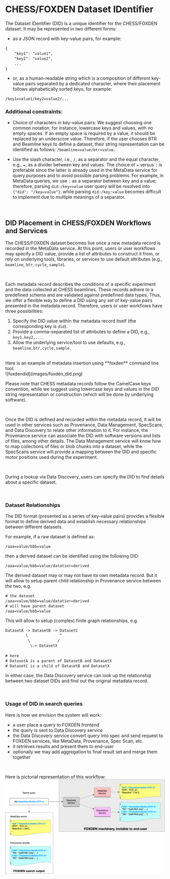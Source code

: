 # CHESS/FOXDEN Dataset IDentifier
The Dataset IDentifier (DID) is a unique identifier for the CHESS/FOXDEN
dataset. It may be represented in two different forms:

- as a JSON record with key-value pairs, for example:
```
{
    "key1": "value1",
    "key2": "value2",
    ...
}
```


- or, as a human-readable string which is a composition of different key-value
  pairs separated by a dedicated character, where their placement follows
  alphabetically sorted keys, for example:
```
/key1=value1/key2=value2/...
```

### Additional constraints:
- Choice of characters in key-value pairs: We suggest choosing one common
  notation, for instance, lowercase keys and values, with no empty spaces. If
  an empty space is required by a value, it should be replaced by an underscore
  value. Therefore, if the user chooses BTR and Beamline keys to define a
  dataset, their string representation can be identified as follows:
  `/beamline=value/btr=value`.

- Use the slash character, i.e., `/`, as a separator and the equal character,
  e.g., `=`, as a divider between key and values. The choice of `=` versus `:`
  is preferable since the latter is already used in the MetaData service for
  query purposes and to avoid possible parsing problems. For example, in
  MetaData queries, we use `:` as a separator between key and a value;
  therefore, parsing `did:/key=value` user query will be resolved into `{"did":
  "/key=value"}`, while parsing `did:/key:value` becomes difficult to implement
  due to multiple meanings of a separator.

<br/>

## DID Placement in CHESS/FOXDEN Workflows and Services

The CHESS/FOXDEN dataset becomes live once a new metadata record is recorded in
the MetaData service. At this point, users or user workflows may specify a DID
value, provide a list of attributes to construct it from, or rely on underlying
tools, libraries, or services to use default attributes (e.g., `beamline`,
`btr`, `cycle`, `sample`).

<br/>

Each metadata record describes the conditions of a specific experiment and the
data collected at CHESS beamlines. These records adhere to a predefined schema
and are validated against predefined data types. Thus, we offer a flexible way
to define a DID using any set of key-value pairs presented in the metadata
record. Therefore, users or user workflows have three possibilities:

1. Specify the DID value within the metadata record itself (the corresponding key is `did`).
2. Provide a comma-separated list of attributes to define a DID, e.g., `key1,key2,...`.
3. Allow the underlying service/tool to use defaults, e.g., `beamline,btr,cycle,sample`.

<br/>
Here is an example of metadata insertion using **foxden** command line tool:
<br/>
![foxdendid](images/foxden_did.png)

<br/>

Please note that CHESS metadata records follow the CamelCase keys convention,
while we suggest using lowercase keys and values in the DID string
representation or construction (which will be done by underlying software).

<br/>

Once the DID is defined and recorded within the metadata record, it will be
used in other services such as Provenance, Data Management, SpecScans, and Data
Discovery to relate other information to it. For instance, the Provenance
service can associate the DID with software versions and lists of files, among
other details. The Data Management service will know how to map collections of
files or blob chunks into a dataset, while the SpecScans service will provide a
mapping between the DID and specific motor positions used during the
experiment.

<br/>

During a lookup via Data Discovery, users can specify the DID to find details
about a specific dataset.

<br/>

### Dataset Relationships

The DID format (presented as a series of key-value pairs) provides a flexible
format to define derived data and establish necessary relationships between
different datasets.

For example, if a raw dataset is defined as:

```
/aaa=value/bbb=value
```
then a derived dataset can be identified using the following DID:

```
/aaa=value/bbb=value/datatier=derived
```

The derived dataset may or may not have its own metadata record. But it will
allow to setup parent child relationship in Provenance service between the two,
e.g.

```
# the dataset
/aaa=value/bbb=value/datatier=derived
# will have parent dataset
/aaa=value/bbb=value
```

This will allow to setup (complex) finite graph relationships, e.g.
```
DatasetA -> DatasetB -> DatasetC
         \              ^
          \            /
           \-> DatasetX

# here
# DatasetA is a parent of DatasetB and DatasetX
# DatasetC is a child of DatasetB and DatasetX
```


In either case, the Data Discovery service can look up the relationship between
two dataset DIDs and find out the original metadata record.

<br/>

### Usage of DID in search queries
Here is how we envision the system will work:
- a user place a query to FOXDEN frontend
- the query is sent to Data Discovery service
- the Data Discovery service convert query into spec and send request to FOXDEN
  services, like MetaData, Provenance, Spec Scan, etc.
- it retrieves results and present them to end-user
- optionally we may add aggregation to final result set and merge them together

<br/>

Here is pictorial representation of this workflow:
![foxdendidsearch](images/foxden_did_search.png)

